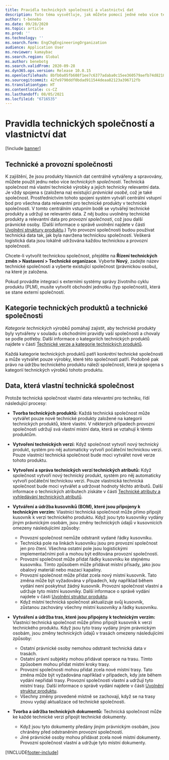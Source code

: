 ```yaml
---
title: Pravidla technických společností a vlastnictví dat
description: Toto téma vysvětluje, jak můžete pomocí jedné nebo více technických společností zajistit, aby byla kmenová data produktů centrálně vytvářena a udržována. Technická společnost zastupuje společnost, která vlastní technické výrobky a její technicky relevantní data.
author: t-benebo
ms.date: 09/28/2020
ms.topic: article
ms.prod: ''
ms.technology: ''
ms.search.form: EngChgEngineeringOrganization
audience: Application User
ms.reviewer: kamaybac
ms.search.region: Global
ms.author: benebotg
ms.search.validFrom: 2020-09-28
ms.dyn365.ops.version: Release 10.0.15
ms.openlocfilehash: 8bfb0a05fb608f1ee7c6377adaba0c15ee360579aefb74d8218ea4b3dfed9003
ms.sourcegitcommit: 42fe9790ddf0bdad911544deaa82123a396712fb
ms.translationtype: HT
ms.contentlocale: cs-CZ
ms.lasthandoff: 08/05/2021
ms.locfileid: "6716535"
---
```

# <a name="engineering-companies-and-data-ownership-rules"></a>Pravidla technických společností a vlastnictví dat

[!include [banner](../includes/banner.md)]

## <a name="engineering-companies-and-operational-companies"></a>Technické a provozní společnosti

K zajištění, že jsou produkty hlavních dat centrálně vytvářeny a spravovány, můžete použít jednu nebo více *technických společností*. Technická společnost má vlastní technické výrobky a jejich technicky relevantní data. Je vždy spojena s (založena na) existující *právnické osobě*, což je také společnost. Prostřednictvím tohoto spojení systém vytváří centrální vstupní bod pro všechna data relevantní pro technické produkty v technické společnosti. V tomto centrálním vstupním bodě se vytvářejí technické produkty a udržují se relevantní data. Z něj budou uvolněny technické produkty a relevantní data pro *provozní společnosti*, což jsou další právnické osoby. (Další informace o správě uvolnění najdete v části [Uvolnění struktury produktu](release-product-structure.md).) Tyto provozní společnosti budou používat technická data tak, jak byla navržena technickou společností. Veškerá logistická data jsou lokálně udržována každou technickou a provozní společností.

Chcete-li vytvořit technickou společnost, přejděte na **Řízení technických změn \> Nastavení \> Technické organizace**. Vyberte **Nový**, zadejte název technické společnosti a vyberte existující společnost (právnickou osobu), na které je založena.

Pokud provádíte integraci s externími systémy správy životního cyklu produktu (PLM), musíte vytvořit obchodní jednotku (typ společnosti), která se stane externí společností.

## <a name="engineering-product-categories-and-engineering-companies"></a>Kategorie technických produktů a technické společnosti

*Kategorie technických výrobků* pomáhají zajistit, aby technické produkty byly vytvářeny v souladu s obchodními pravidly vaší společnosti a chovaly se podle potřeby. Další informace o kategoriích technických produktů najdete v části [Technické verze a kategorie technických produktů](engineering-versions-product-category.md).

Každá kategorie technických produktů patří konkrétní technické společnosti a může vytvářet pouze výrobky, které této společnosti patří. Podobně pak právo na údržbu technického produktu náleží společnosti, která je spojena s kategorií technických výrobků tohoto produktu.

## <a name="data-that-is-owned-by-the-engineering-company"></a>Data, která vlastní technická společnost

Protože technická společnost vlastní data relevantní pro techniku, řídí následující procesy:

- **Tvorba technických produktů:** Každá technická společnost může vytvářet pouze nové technické produkty založené na kategorii technických produktů, které vlastní. V některých případech provozní společnosti udržují svá vlastní místní data, která se vztahují k těmto produktům.
- **Vytvoření technických verzí:** Když společnost vytvoří nový technický produkt, systém pro něj automaticky vytvoří počáteční technickou verzi. Pouze vlastnící technická společnost bude moci vytvářet nové verze tohoto produktu.
- **Vytvoření a správa technických verzí technických atributů:** Když společnost vytvoří nový technický produkt, systém pro něj automaticky vytvoří počáteční technickou verzi. Pouze vlastnická technická společnost bude moci vytvářet a udržovat hodnoty těchto atributů. Další informace o technických atributech získáte v části [Technické atributy a vyhledávání technických atributů](engineering-attributes-and-search.md).
- **Vytváření a údržba kusovníků (BOM), které jsou připojeny k technickým verzím:** Vlastnící technická společnost může přímo připojit kusovník k verzi technického produktu. Když jsou tyto kusovníky vydány jiným právnickým osobám, jsou změny technických údajů v kusovnících omezeny následujícími způsoby:

    - Provozní společnost nemůže odstranit vydané řádky kusovníku.
    - Technická pole na linkách kusovníku jsou pro provozní společnost jen pro čtení. Všechna ostatní pole jsou logistickými implementačními poli a mohou být editována provozní společností.
    - Provozní společnost může přidat řádky kusovníku ke stejnému kusovníku. Tímto způsobem může přidávat místní přísady, jako jsou obalový materiál nebo mazací kapaliny.
    - Provozní společnost může přidat zcela nový místní kusovník. Tato změna může být vyžadována v případech, kdy například během vydání není poskytnut žádný kusovník. Provozní společnost vlastní a udržuje tyto místní kusovníky. Další informace o správě vydání najdete v části [Uvolnění struktur produktu](release-product-structure.md).
    - Když místní technická společnost aktualizuje svůj kusovník, zůstanou zachovány všechny místní kusovníky a řádky kusovníku.

- **Vytváření a údržba tras, které jsou připojeny k technickým verzím:** Vlastnící technická společnost může přímo připojit kusovník k verzi technického produktu. Když jsou tyto trasy vydány jiným právnickým osobám, jsou změny technických údajů v trasách omezeny následujícími způsoby:

    - Ostatní právnické osoby nemohou odstranit technická data v trasách.
    - Ostatní právní subjekty mohou přidávat operace na trasu. Tímto způsobem mohou přidat místní kroky trasy.
    - Provozní společnosti mohou přidat zcela nové místní trasy. Tato změna může být vyžadována například v případech, kdy jste během vydání nepřidali trasy. Provozní společnosti vlastní a udržují tyto místní trasy. Další informace o správě vydání najdete v části [Uvolnění struktur produktu](release-product-structure.md).
    - Všechny změny provedené místně se zachovají, když se na trasy znovu vydají aktualizace od technické společnosti.

- **Tvorba a údržba technických dokumentů:** Technická společnost může ke každé technické verzi připojit technické dokumenty.

    - Když jsou tyto dokumenty předány jiným právnickým osobám, jsou chráněny před odstraněním provozní společností.
    - Jiné právnické osoby mohou přidávat zcela nové místní dokumenty. Provozní společnost vlastní a udržuje tyto místní dokumenty.


[!INCLUDE[footer-include](../../includes/footer-banner.md)]